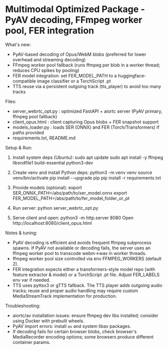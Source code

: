 Multimodal Optimized Package - PyAV decoding, FFmpeg worker pool, FER integration
===============================================================================

What's new:
- PyAV-based decoding of Opus/WebM blobs (preferred for lower overhead and streaming decoding)
- FFmpeg worker pool fallback (runs ffmpeg per blob in a worker thread; reduces CPU spikes by pooling)
- FER model integration: set FER_MODEL_PATH to a huggingface-compatible image classifier or a TorchScript .pt
- TTS reuse via a persistent outgoing track (tts_player) to avoid too many tracks

Files:
- server_webrtc_opt.py : optimized FastAPI + aiortc server (PyAV primary, ffmpeg pool fallback)
- client_opus.html     : client capturing Opus blobs + FER snapshot support
- models_loader.py     : loads SER (ONNX) and FER (Torch/Transformers) if paths provided
- requirements.txt, README.md

Setup & Run:
1. Install system deps (Ubuntu):
   sudo apt update
   sudo apt install -y ffmpeg libsndfile1 build-essential python3-dev

2. Create venv and install Python deps:
   python3 -m venv venv
   source venv/bin/activate
   pip install --upgrade pip
   pip install -r requirements.txt

3. Provide models (optional):
   export SER_ONNX_PATH=/abs/path/to/ser_model.onnx
   export FER_MODEL_PATH=/abs/path/to/fer_model_folder_or_pt

4. Run server:
   python server_webrtc_opt.py

5. Serve client and open:
   python3 -m http.server 8080
   Open http://localhost:8080/client_opus.html

Notes & tuning:
- PyAV decoding is efficient and avoids frequent ffmpeg subprocess spawns. If PyAV not available or decoding fails, the server uses an ffmpeg worker pool to transcode webm->wav in worker threads.
- ffmpeg worker pool size controlled via env FFMPEG_WORKERS (default 2).
- FER integration expects either a transformers-style model repo (with feature extractor & model) or a TorchScript .pt file. Adjust FER_LABELS env var if needed.
- TTS uses pyttsx3 or gTTS fallback. The TTS player adds outgoing audio tracks; reuse and proper audio handling may require custom MediaStreamTrack implementation for production.

Troubleshooting:
- aiortc/av installation issues: ensure ffmpeg dev libs installed; consider using Docker with prebuilt wheels.
- PyAV import errors: install `av` and system libav packages.
- If decoding fails for certain browser blobs, check browser's MediaRecorder encoding options; some browsers produce different container params.
